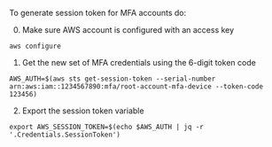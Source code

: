 To generate session token for MFA accounts do:

0. Make sure AWS account is configured with an access key

```
aws configure
```

1. Get the new set of MFA credentials using the 6-digit token code

```
AWS_AUTH=$(aws sts get-session-token --serial-number arn:aws:iam::1234567890:mfa/root-account-mfa-device --token-code 123456)
```

2. Export the session token variable

```
export AWS_SESSION_TOKEN=$(echo $AWS_AUTH | jq -r '.Credentials.SessionToken')
```